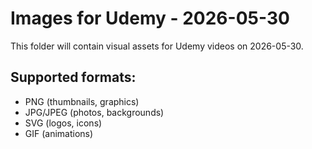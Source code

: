 # Images for Udemy - 2026-05-30

This folder will contain visual assets for Udemy videos on 2026-05-30.

## Supported formats:
- PNG (thumbnails, graphics)
- JPG/JPEG (photos, backgrounds)
- SVG (logos, icons)
- GIF (animations)

